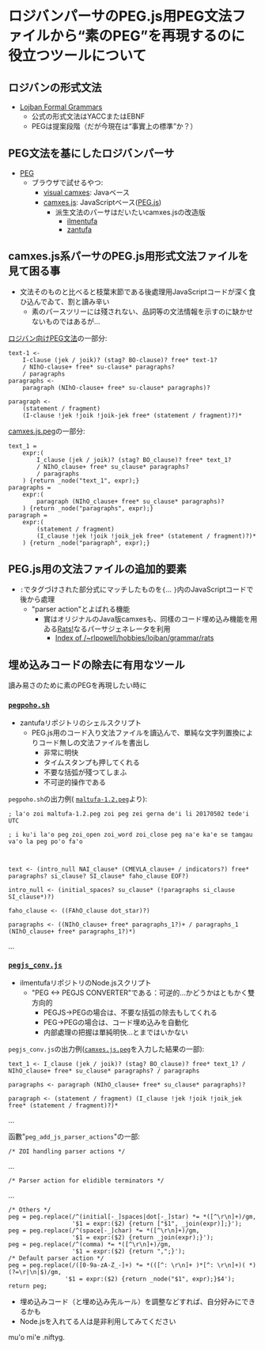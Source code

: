 # ロジバンパーサのPEG.js用PEG文法ファイルから“素のPEG”を再現するのに役立つツールについて
<!----><!---->

## ロジバンの形式文法
- [Lojban Formal Grammars](https://mw.lojban.org/papri/Lojban_Formal_Grammars)
	- 公式の形式文法はYACCまたはEBNF
	- PEGは提案段階（だが今現在は“事實上の標準”か？）
<!----><!---->

## PEG文法を基にしたロジバンパーサ
- [PEG](https://mw.lojban.org/papri/PEG)
	- ブラウザで試せるやつ:
		- [visual camxes](http://camxes.lojban.org): Javaベース
		- [camxes.js](http://masatohagiwara.net/camxes.js/): JavaScriptベース([PEG.js](https://pegjs.org))
			- 派生文法のパーサはだいたいcamxes.jsの改造版
				- [ilmentufa](http://lojban.github.io/ilmentufa/camxes-exp.html)
				- [zantufa](https://mw.lojban.org/papri/zantufa)
<!----><!---->

## camxes.js系パーサのPEG.js用形式文法ファイルを見て困る事
- 文法そのものと比べると枝葉末節である後處理用JavaScriptコードが深く食ひ込んでゐて、割と讀み辛い
  - 素のパースツリーには殘されない、品詞等の文法情報を示すのに缺かせないものではあるが…
<!----><!---->

[ロジバン向けPEG文法](http://users.digitalkingdom.org/~rlpowell/hobbies/lojban/grammar/lojban.peg.txt)の一部分:
```
text-1 <-
	I-clause (jek / joik)? (stag? BO-clause)? free* text-1?
	/ NIhO-clause+ free* su-clause* paragraphs?
	/ paragraphs
paragraphs <-
	paragraph (NIhO-clause+ free* su-clause* paragraphs)?

paragraph <-
	(statement / fragment)
	(I-clause !jek !joik !joik-jek free* (statement / fragment)?)*
```
<!----><!---->

[camxes.js.peg](https://github.com/mhagiwara/camxes.js/blob/master/camxes.js.peg)の一部分:
```
text_1 =
	expr:(
		I_clause (jek / joik)? (stag? BO_clause)? free* text_1?
		/ NIhO_clause+ free* su_clause* paragraphs?
		/ paragraphs
	) {return _node("text_1", expr);}
paragraphs =
	expr:(
		paragraph (NIhO_clause+ free* su_clause* paragraphs)?
	) {return _node("paragraphs", expr);}
paragraph =
	expr:(
		(statement / fragment)
		(I_clause !jek !joik !joik_jek free* (statement / fragment)?)*
	) {return _node("paragraph", expr);}
```
<!----><!---->

## PEG.js用の文法ファイルの追加的要素

- `:`でタグづけされた部分式にマッチしたものを`{`... `}`内のJavaScriptコードで後から處理
  - "parser action"とよばれる機能
	  - 實はオリジナルのJava版camxesも、同樣のコード埋め込み機能を用ゐる[Rats!](https://cs.nyu.edu/rgrimm/xtc/rats-intro.html)なるパーサジェネレータを利用
		  - [Index of /~rlpowell/hobbies/lojban/grammar/rats](http://users.digitalkingdom.org/~rlpowell/hobbies/lojban/grammar/rats/)
<!----><!---->

## 埋め込みコードの除去に有用なツール
讀み易さのために素のPEGを再現したい時に
<!----><!---->

### [`pegpoho.sh`](https://github.com/guskant/gerna_cipra/blob/master/pegpoho.sh)
- zantufaリポジトリのシェルスクリプト
  - PEG.js用のコード入り文法ファイルを讀込んで、單純な文字列置換によりコード無しの文法ファイルを書出し
    - 非常に明快
    - タイムスタンプも押してくれる
    - 不要な括弧が殘つてしまふ
    - 不可逆的操作である
<!----><!---->

`pegpoho.sh`の出力例( [`maltufa-1.2.peg`](https://github.com/guskant/gerna_cipra/blob/master/maltufa-1.2.peg)より):

```
; la'o zoi maltufa-1.2.peg zoi peg zei gerna de'i li 20170502 tede'i UTC

; i ku'i la'o peg zoi_open zoi_word zoi_close peg na'e ka'e se tamgau va'o la peg po'o fa'o



text <- (intro_null NAI_clause* (CMEVLA_clause+ / indicators?) free* paragraphs? si_clause? SI_clause* faho_clause EOF?)

intro_null <- (initial_spaces? su_clause* (!paragraphs si_clause SI_clause*)?)

faho_clause <- ((FAhO_clause dot_star)?)

paragraphs <- ((NIhO_clause+ free* paragraphs_1?)+ / paragraphs_1 (NIhO_clause+ free* paragraphs_1?)*)
```
...
<!----><!---->

### [`pegjs_conv.js`](https://github.com/lojban/ilmentufa/blob/master/pegjs_conv.js)
- ilmentufaリポジトリのNode.jsスクリプト
  - "PEG <-> PEGJS CONVERTER"である：可逆的…かどうかはともかく雙方向的
	  - PEGJS→PEGの場合は、不要な括弧の除去もしてくれる
	  - PEG→PEGの場合は、コード埋め込みを自動化
	- 内部處理の把握は單純明快…とまではいかない
<!----><!---->

`pegjs_conv.js`の出力例([`camxes.js.peg`](https://github.com/mhagiwara/camxes.js/blob/master/camxes.js.peg)を入力した結果の一部):
```
text_1 <- I_clause (jek / joik)? (stag? BO_clause)? free* text_1? / NIhO_clause+ free* su_clause* paragraphs? / paragraphs

paragraphs <- paragraph (NIhO_clause+ free* su_clause* paragraphs)?

paragraph <- (statement / fragment) (I_clause !jek !joik !joik_jek free* (statement / fragment)?)*
```
...
<!----><!---->

函數"`peg_add_js_parser_actions`"の一部:
```
/* ZOI handling parser actions */
```
...
```
/* Parser action for elidible terminators */
```
...
```
/* Others */
peg = peg.replace(/^(initial[-_]spaces|dot[-_]star) *= *([^\r\n]+)/gm,
                  '$1 = expr:($2) {return ["$1", _join(expr)];}');
peg = peg.replace(/^(space[-_]char) *= *([^\r\n]+)/gm,
                  '$1 = expr:($2) {return _join(expr);}');
peg = peg.replace(/^(comma) *= *([^\r\n]+)/gm,
                  '$1 = expr:($2) {return ",";}');
/* Default parser action */
peg = peg.replace(/([0-9a-zA-Z_-]+) *= *(([^: \r\n]+ )*[^: \r\n]+)( *)(?=\r|\n|$)/gm,
                '$1 = expr:($2) {return _node("$1", expr);}$4');
return peg;
```
<!----><!---->

- 埋め込みコード（と埋め込み先ルール）を調整などすれば、自分好みにできるかも
- Node.jsを入れてる人は是非利用してみてください

mu'o mi'e .niftyg.
